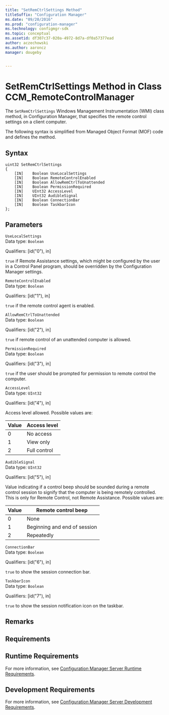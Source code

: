 ```yaml
---
title: "SetRemCtrlSettings Method"
titleSuffix: "Configuration Manager"
ms.date: "09/20/2016"
ms.prod: "configuration-manager"
ms.technology: configmgr-sdk
ms.topic: conceptual
ms.assetid: df307c37-020a-4972-8d7a-df0a57377ead
author: aczechowski
ms.author: aaroncz
manager: dougeby


---
```

# SetRemCtrlSettings Method in Class CCM_RemoteControlManager
The `SetRemCtrlSettings` Windows Management Instrumentation (WMI) class method, in Configuration Manager, that specifies the remote control settings on a client computer.   

 The following syntax is simplified from Managed Object Format (MOF) code and defines the method.  

## Syntax  

```  
uint32 SetRemCtrlSettings   
{  
    [IN]    Boolean UseLocalSettings  
    [IN]    Boolean RemoteControlEnabled  
    [IN]    Boolean AllowRemCtrlToUnattended  
    [IN]    Boolean PermissionRequired  
    [IN]    UInt32 AccessLevel  
    [IN]    UInt32 AudibleSignal  
    [IN]    Boolean ConnectionBar  
    [IN]    Boolean TaskbarIcon  
};  
```  

## Parameters  
 `UseLocalSettings`  
 Data type: `Boolean`  

 Qualifiers: [id("0"), in]  

 `true` if Remote Assistance settings, which might be configured by the user in a Control Panel program, should be overridden by the Configuration Manager settings.    

 `RemoteControlEnabled`  
 Data type: `Boolean`  

 Qualifiers: [id("1"), in]  

 `true` if the remote control agent is enabled.   

 `AllowRemCtrlToUnattended`  
 Data type: `Boolean`  

 Qualifiers: [id("2"), in]  

 `true` if remote control of an unattended computer is allowed.    

 `PermissionRequired`  
 Data type: `Boolean`  

 Qualifiers: [id("3"), in]  

 `true` if the user should be prompted for permission to remote control the computer.   

 `AccessLevel`  
 Data type: `UInt32`  

 Qualifiers: [id("4"), in]  

 Access level allowed. Possible values are:   

|Value|Access level|  
|-|-|  
|0|No access|  
|1|View only|  
|2|Full control|  

 `AudibleSignal`  
 Data type: `UInt32`  

 Qualifiers: [id("5"), in]  

 Value indicating if a control beep should be sounded during a remote control session to signify that the computer is being remotely controlled. This is only for Remote Control, not Remote Assistance. Possible values are:   

|Value|Remote control beep|  
|-|-|  
|0|None|  
|1|Beginning and end of session|  
|2|Repeatedly|  

 `ConnectionBar`  
 Data type: `Boolean`  

 Qualifiers: [id("6"), in]  

 `true` to show the session connection bar.    

 `TaskbarIcon`  
 Data type: `Boolean`  

 Qualifiers: [id("7"), in]  

 `true` to show the session notification icon on the taskbar.    

## Remarks  

## Requirements  

## Runtime Requirements  
 For more information, see [Configuration Manager Server Runtime Requirements](../../../../../develop/core/reqs/server-runtime-requirements.md).  

## Development Requirements  
 For more information, see [Configuration Manager Server Development Requirements](../../../../../develop/core/reqs/server-development-requirements.md).

